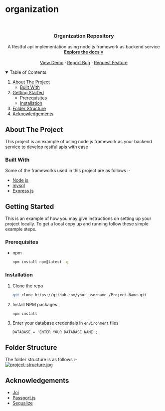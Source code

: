 # organization

<!-- PROJECT LOGO -->
<br />
<p align="center">

  <h3 align="center">Organization Repository</h3>

  <p align="center">
    A Restful api implementation using node js framework as backend service
    <br />
    <a href="https://github.com/rohanmishra0396/organization"><strong>Explore the docs »</strong></a>
    <br />
    <br />
    <a href="https://github.com/rohanmishra0396/organization">View Demo</a>
    ·
    <a href="https://github.com/rohanmishra0396/organization/issues">Report Bug</a>
    ·
    <a href="https://github.com/rohanmishra0396/organization/issues">Request Feature</a>
  </p>
</p>

<!-- TABLE OF CONTENTS -->
<details open="open">
  <summary>Table of Contents</summary>
  <ol>
    <li>
      <a href="#about-the-project">About The Project</a>
      <ul>
        <li><a href="#built-with">Built With</a></li>
      </ul>
    </li>
    <li>
      <a href="#getting-started">Getting Started</a>
      <ul>
        <li><a href="#prerequisites">Prerequisites</a></li>
        <li><a href="#installation">Installation</a></li>
      </ul>
    </li>
    <li><a href="#folder-structure">Folder Structure</a></li>
    <li><a href="#acknowledgements">Acknowledgements</a></li>
  </ol>
</details>

<!-- ABOUT THE PROJECT -->
## About The Project

This project is an example of using node js framework as your backend service to develop restful apis with ease

### Built With

Some of the frameworks used in this project are as follows :-
* [Node js](https://nodejs.org/en/download/)
* [mysql](https://www.mysql.com/)
* [Express js](https://expressjs.com/)


<!-- GETTING STARTED -->
## Getting Started

This is an example of how you may give instructions on setting up your project locally.
To get a local copy up and running follow these simple example steps.

### Prerequisites

* npm
  ```sh
  npm install npm@latest -g
  ```

### Installation
1. Clone the repo
   ```sh
   git clone https://github.com/your_username_/Project-Name.git
   ```
2. Install NPM packages
   ```sh
   npm install
   ```
3. Enter your database credentials in `environment` files
   ```JS
   DATABASE = 'ENTER YOUR DATABASE NAME';
   
<!-- USAGE EXAMPLES -->
## Folder Structure

The folder structure is as follows :-
<br />
[![project-structure.jpg](https://i.postimg.cc/nhZn9s93/project-structure.jpg)](https://postimg.cc/GHMWZmQD)

<!-- ACKNOWLEDGEMENTS -->
## Acknowledgements
* [Joi](https://www.npmjs.com/package/joi)
* [Passport.js](http://www.passportjs.org/)
* [Sequalize](https://sequelize.org/v3/)
